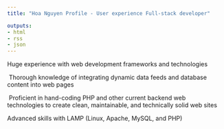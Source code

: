 ```yaml
---
title: "Hoa Nguyen Profile - User experience Full-stack developer"

outputs:
- html
- rss
- json
---
```

<p>Huge experience with web development frameworks and technologies</p>
<p> Thorough knowledge of integrating dynamic data feeds and database content into web pages</p>
<p> Proficient in hand-coding PHP and other current backend web technologies to create clean, maintainable, and technically solid web sites </p>
<p>Advanced skills with LAMP (Linux, Apache, MySQL, and PHP) </p>
